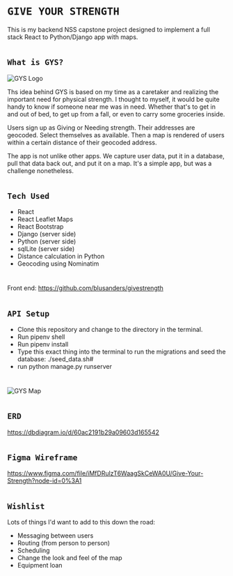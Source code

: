 # `GIVE YOUR STRENGTH`

This is my backend NSS capstone project designed to implement a full stack React to Python/Django app with maps.
#
## `What is GYS?`

![GYS Logo](https://res.cloudinary.com/dp6mbc90b/image/upload/v1624373214/gyslogoboth_jfkhle.jpg)

Ths idea behind GYS is based on my time as a caretaker and realizing the important need for physical strength. I thought to myself, it would be quite handy to know if someone near me was in need. Whether that's to get in and out of bed, to get up from a fall, or even to carry some groceries inside.

Users sign up as Giving or Needing strength. Their addresses are geocoded. Select themselves as available. Then a map is rendered of users within a certain distance of their geocoded address.

The app is not unlike other apps. We capture user data, put it in a database, pull that data back out, and put it on a map. It's a simple app, but was a challenge nonetheless.
#
## `Tech Used`
- React
- React Leaflet Maps
- React Bootstrap
- Django (server side)
- Python (server side)
- sqlLite (server side)
- Distance calculation in Python
- Geocoding using Nominatim
#
Front end: https://github.com/blusanders/givestrength
#

## `API Setup`

- Clone this repository and change to the directory in the terminal.
- Run pipenv shell
- Run pipenv install
- Type this exact thing into the terminal to run the migrations and seed the database: ./seed_data.sh#
- run python manage.py runserver
#
![GYS Map](https://res.cloudinary.com/dp6mbc90b/image/upload/v1624373547/gysstrengthmap_zmpijr.png)

#

## `ERD`
https://dbdiagram.io/d/60ac2191b29a09603d165542

#

## `Figma Wireframe`
https://www.figma.com/file/iMfDRulzT6WaagSkCeWA0U/Give-Your-Strength?node-id=0%3A1

#

## `Wishlist`
Lots of things I'd want to add to this down the road:

- Messaging between users
- Routing (from person to person)
- Scheduling
- Change the look and feel of the map
- Equipment loan
